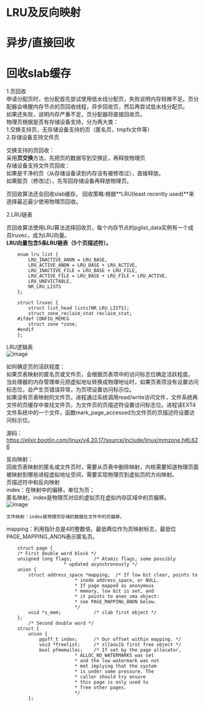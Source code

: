 


# LRU及反向映射 # 


# 异步/直接回收 #  
# 回收slab缓存 #    


1.页回收  
申请分配页时，也分配首先尝试使用低水线分配页，失败说明内存轻微不足。页分配器会唤醒内存节点的页回收线程，异步回收页，然后再尝试低水线分配页。  
如果还失败，说明内存严重不足，页分配器将直接回收页。  
物理页根据是否有存储设备支持，分为两大类：  
    1.交换支持页，无存储设备支持的页（匿名页，tmpfs文件等）    
    2.存储设备支持文件页  

交换支持的页回收：  
采用**页交换**方法，先把页的数据写到交换区，再释放物理页  
存储设备支持文件页回收：  
如果是干净的页（从存储设备读到内存没有被修改过），直接释放。  
如果脏页（修改过），先写回存储设备再释放物理页。  

页回收算法还会回收slab缓存。
回收策略:根据**LRU(least recently used)**来选择最近最少使用物理页回收。  

2.LRU链表    

页回收算法使用LRU算法选择回收页，每个内存节点的pglist_data实例有一个成员lruvec，成为LRU向量。  
**LRU向量包含5条LRU链表（5个页描述符）。**  

        enum lru_list {
            LRU_INACTIVE_ANON = LRU_BASE,
            LRU_ACTIVE_ANON = LRU_BASE + LRU_ACTIVE,
            LRU_INACTIVE_FILE = LRU_BASE + LRU_FILE,
            LRU_ACTIVE_FILE = LRU_BASE + LRU_FILE + LRU_ACTIVE,
            LRU_UNEVICTABLE,
            NR_LRU_LISTS
        };

        struct lruvec {
            struct list_head lists[NR_LRU_LISTS];
            struct zone_reclaim_stat reclaim_stat;
        #ifdef CONFIG_MEMCG
            struct zone *zone;
        #endif
        };


LRU逻辑表  
![image](https://user-images.githubusercontent.com/20179983/132122421-56e1eba0-2f6f-4cd5-91bc-6f11efbd79cc.png)

如何确定页的活跃程度：  
如果页表映射的匿名页或文件页，会根据页表项中的访问标志位确定活跃程度。  
当处理器的内存管理单元把虚拟地址转换成物理地址时，如果页表项没有设置访问标志位，会产生页错误异常，为页项设置访问标示位。  
如果没有页表映射的文件页，进程通过系统调用read/write访问文件，文件系统再文件的页缓存中查找文件页，为文件页的页描述符设置访问标志位。进程读EXT4文件系统中的一个文件，函数mark_page_accessed为文件页的页描述符设置访问标示位。  

源码：https://elixir.bootlin.com/linux/v4.20.17/source/include/linux/mmzone.h#L626    

反向映射：  
回收页表映射的匿名或文件页时，需要从页表中删除映射，内核需要知道物理页面被映射到哪些进程虚拟地址空间，需要实现物理页到虚拟页的方向映射。  
页描述符中和反向映射  
index：在映射中的偏移，单位为页；  
    匿名映射，index是物理页对应的虚拟页在虚拟内存区域中的页偏移。  
    ![image](https://user-images.githubusercontent.com/20179983/132124034-cff340d4-2e8a-42ca-9467-40ed60fa6bd3.png)

    文件映射：index是物理页存储的数据在文件中的页偏移。  
mapping：利用指针总是4的整数倍，最低两位作为页映射标志，最低位PAGE_MAPPING_ANON表示匿名页。  

        struct page {
        /* First double word block */
        unsigned long flags;		/* Atomic flags, some possibly
                         * updated asynchronously */
        union {
            struct address_space *mapping;	/* If low bit clear, points to
                             * inode address_space, or NULL.
                             * If page mapped as anonymous
                             * memory, low bit is set, and
                             * it points to anon_vma object:
                             * see PAGE_MAPPING_ANON below.
                             */
            void *s_mem;			/* slab first object */
        };
        	/* Second double word */
        struct {
            union {
                pgoff_t index;		/* Our offset within mapping. */
                void *freelist;		/* sl[aou]b first free object */
                bool pfmemalloc;	/* If set by the page allocator,
                             * ALLOC_NO_WATERMARKS was set
                             * and the low watermark was not
                             * met implying that the system
                             * is under some pressure. The
                             * caller should try ensure
                             * this page is only used to
                             * free other pages.
                             */
            };




